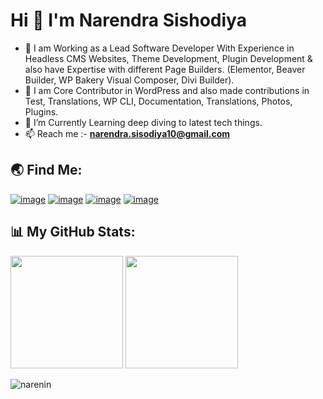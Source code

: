 <h1 align="left">Hi 👋 I'm Narendra Sishodiya</h1>

- 🌱 I am Working as a Lead Software Developer With Experience in Headless CMS Websites, Theme Development, Plugin Development & also have Expertise with different Page Builders. (Elementor, Beaver Builder, WP Bakery Visual Composer, Divi Builder).
- 🥇 I am Core Contributor in WordPress and also made contributions in Test, Translations, WP CLI, Documentation, Translations, Photos, Plugins.
- 🔭 I’m Currently Learning deep diving to latest tech things.
- 📫 Reach me :-  **narendra.sisodiya10@gmail.com**

<h2 align="left">🌏 Find Me:</h2>
<div align="left">
 
[![image](https://img.shields.io/badge/LinkedIn-0077B5?style=for-the-badge&logo=linkedin&logoColor=white)](https://www.linkedin.com/in/narendrasishodiya)
[![image](https://img.shields.io/badge/-WordPress-blue?style=for-the-badge&logo=wordpress&logoColor=white)](https://profiles.wordpress.org/narenin/) 
[![image](https://img.shields.io/badge/Github-black?style=for-the-badge&logo=github&logoColor=white)](https://github.com/narenin)
[![image](https://img.shields.io/badge/Gmail-D14836?style=for-the-badge&logo=gmail&logoColor=white)](mailto:narendra.sisodiya10@gmail.com)

</div>

<h2 align="left">📊 My GitHub Stats:</h2>

<div align="left">
     <a href="https://github-readme-stats.vercel.app/api/top-langs/?username=narenin&theme=aura_dark" target="_blank"><img height="180em" src="https://github-readme-stats.vercel.app/api/top-langs/?username=narenin&theme=aura_dark" /></a>
     <a href="https://github-readme-stats.vercel.app/api?username=narenin&theme=aura_dark&show_icons=true" target="_blank"><img height="180em" src="https://github-readme-stats.vercel.app/api?username=narenin&theme=aura_dark&show_icons=true" /></a>
     <p><img align="center" src="https://github-readme-streak-stats.herokuapp.com/?user=narenin&theme=aura_dark" alt="narenin" /></p>
</div>

